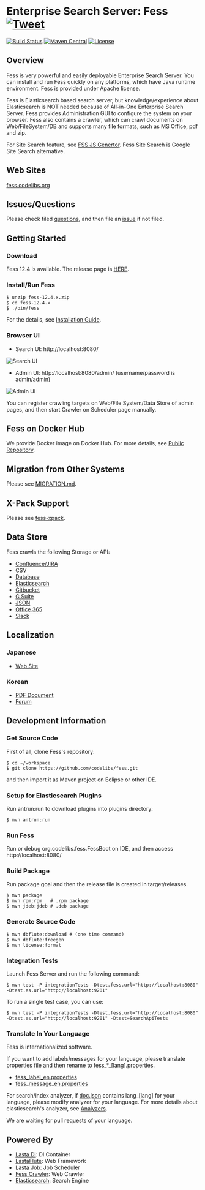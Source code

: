 Enterprise Search Server: Fess [![Tweet](https://img.shields.io/twitter/url/http/shields.io.svg?style=social)](https://twitter.com/intent/tweet?text=Fess+is+very+powerful+and+easily+deployable+Enterprise+Search+Server.&url=https://github.com/codelibs/fess)
====
[![Build Status](https://travis-ci.org/codelibs/fess.svg?branch=master)](https://travis-ci.org/codelibs/fess) 
[![Maven Central](https://maven-badges.herokuapp.com/maven-central/org.codelibs.fess/fess/badge.svg)](https://maven-badges.herokuapp.com/maven-central/org.codelibs.fess/fess)
[![License](https://img.shields.io/badge/License-Apache%202.0-blue.svg)](https://github.com/gitbucket/gitbucket/blob/master/LICENSE)

## Overview

Fess is very powerful and easily deployable Enterprise Search Server.
You can install and run Fess quickly on any platforms, which have Java runtime environment.
Fess is provided under Apache license.

Fess is Elasticsearch based search server, but knowledge/experience about Elasticsearch is NOT needed because of All-in-One Enterprise Search Server.
Fess provides Administration GUI to configure the system on your browser.
Fess also contains a crawler, which can crawl documents on Web/FileSystem/DB and supports many file formats, such as MS Office, pdf and zip.

For Site Search feature, see [FSS JS Genertor](https://fss-generator.codelibs.org/docs/manual).
Fess Site Search is Google Site Search alternative.

## Web Sites

[fess.codelibs.org](http://fess.codelibs.org/)

## Issues/Questions

Please check filed [questions](https://github.com/codelibs/fess/issues?q=label%3Aquestion), and then file an [issue](https://github.com/codelibs/fess/issues "issue") if not filed.

## Getting Started

### Download

Fess 12.4 is available.
The release page is [HERE](https://github.com/codelibs/fess/releases "download").

### Install/Run Fess

    $ unzip fess-12.4.x.zip
    $ cd fess-12.4.x
    $ ./bin/fess

For the details, see [Installation Guide](http://fess.codelibs.org/12.4/install/index.html).

### Browser UI

- Search UI: http://localhost:8080/

![Search UI](http://fess.codelibs.org/_images/fess_search_result1.png)

- Admin UI: http://localhost:8080/admin/ (username/password is admin/admin)

![Admin UI](http://fess.codelibs.org/_images/fess_admin_dashboard.png)

You can register crawling targets on Web/File System/Data Store of admin pages, and then start Crawler on Scheduler page manually.

## Fess on Docker Hub

We provide Docker image on Docker Hub.
For more details, see [Public Repository](https://hub.docker.com/r/codelibs/fess/).

## Migration from Other Systems

Please see [MIGRATION.md](https://github.com/codelibs/fess/blob/master/MIGRATION.md).

## X-Pack Support

Please see [fess-xpack](https://github.com/codelibs/fess-xpack).

## Data Store

Fess crawls the following Storage or API:

 - [Confluence/JIRA](https://github.com/codelibs/fess-ds-atlassian)
 - [CSV](https://github.com/codelibs/fess-ds-csv)
 - [Database](https://github.com/codelibs/fess-ds-db)
 - [Elasticsearch](https://github.com/codelibs/fess-ds-elasticsearch)
 - [Gitbucket](https://github.com/codelibs/fess-ds-gitbucket)
 - [G Suite](https://github.com/codelibs/fess-ds-gsuite)
 - [JSON](https://github.com/codelibs/fess-ds-json)
 - [Office 365](https://github.com/codelibs/fess-ds-office365)
 - [Slack](https://github.com/codelibs/fess-ds-slack)

## Localization

### Japanese

 - [Web Site](http://fess.codelibs.org/ja/)

### Korean

 - [PDF Document](https://github.com/nocode2k/fess/releases/download/11.0.1-ko/Fess-ko_11.0.1_manual.pdf)
 - [Forum](https://github.com/nocode2k/fess-kr-forum)

## Development Information

### Get Source Code

First of all, clone Fess's repository:

    $ cd ~/workspace
    $ git clone https://github.com/codelibs/fess.git

and then import it as Maven project on Eclipse or other IDE.

### Setup for Elasticsearch Plugins

Run antrun:run to download plugins into plugins directory:

    $ mvn antrun:run

### Run Fess

Run or debug org.codelibs.fess.FessBoot on IDE, and then access http://localhost:8080/

### Build Package

Run package goal and then the release file is created in target/releases.

    $ mvn package
    $ mvn rpm:rpm   # .rpm package
    $ mvn jdeb:jdeb # .deb package

### Generate Source Code

    $ mvn dbflute:download # (one time command)
    $ mvn dbflute:freegen
    $ mvn license:format

### Integration Tests

Launch Fess Server and run the following command:

    $ mvn test -P integrationTests -Dtest.fess.url="http://localhost:8080" -Dtest.es.url="http://localhost:9201"

To run a single test case, you can use:

    $ mvn test -P integrationTests -Dtest.fess.url="http://localhost:8080" -Dtest.es.url="http://localhost:9201" -Dtest=SearchApiTests

### Translate In Your Language

Fess is internationalized software.

If you want to add labels/messages for your language, please translate properties file and then rename to fess\_\*\_[lang].properties.

* [fess_label_en.properties](https://github.com/codelibs/fess/blob/master/src/main/resources/fess_label_en.properties)
* [fess_message_en.properties](https://github.com/codelibs/fess/blob/master/src/main/resources/fess_message_en.properties)

For search/index analyzer, if [doc.json](https://github.com/codelibs/fess/blob/master/src/main/resources/fess_indices/fess/doc.json) contains lang\_[lang] for your language, please modify analyzer for your language. For more details about elasticsearch's analyzer, see [Analyzers](https://www.elastic.co/guide/en/elasticsearch/reference/current/analysis-analyzers.html).

We are waiting for pull requests of your language.

## Powered By

* [Lasta Di](https://github.com/lastaflute/lasta-di "Lasta Di"): DI Container
* [LastaFlute](https://github.com/lastaflute/lastaflute "LastaFlute"): Web Framework
* [Lasta Job](https://github.com/lastaflute/lasta-job "Lasta Job"): Job Scheduler
* [Fess Crawler](https://github.com/codelibs/fess-crawler "Fess Crawler"): Web Crawler
* [Elasticsearch](https://github.com/elastic/elasticsearch "Elasticsearch"): Search Engine
